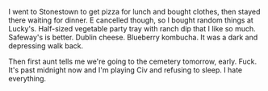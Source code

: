 I went to Stonestown to get pizza for lunch and bought clothes, then stayed there waiting for dinner. E cancelled though, so I bought random things at Lucky's. Half-sized vegetable party tray with ranch dip that I like so much. Safeway's is better. Dublin cheese. Blueberry kombucha. It was a dark and depressing walk back.

Then first aunt tells me we're going to the cemetery tomorrow, early. Fuck. It's past midnight now and I'm playing Civ and refusing to sleep. I hate everything.
